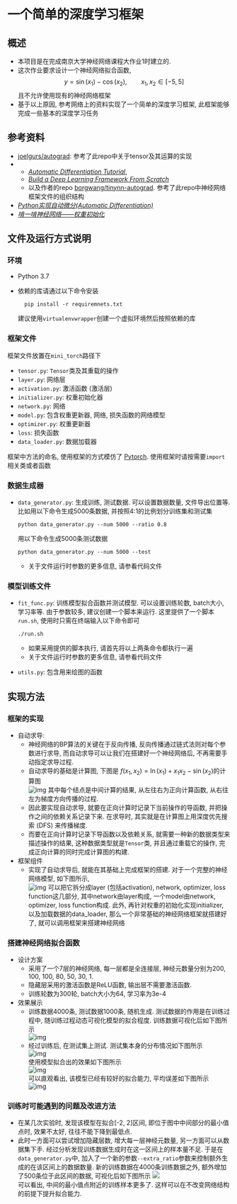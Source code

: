 # 一个简单的深度学习框架
## 概述
* 本项目是在完成南京大学神经网络课程大作业1时建立的.
* 这次作业要求设计一个神经网络拟合函数, 
    $$y=\sin(x_1)-\cos(x_2), \qquad x_1, x_2\in[-5,5]$$
  且不允许使用现有的神经网络框架
* 基于以上原因, 参考网络上的资料实现了一个简单的深度学习框架, 此框架能够完成一些基本的深度学习任务
## 参考资料
* [joelgurs/autograd](https://github.com/joelgrus/autograd/tree/part06/autograd): 参考了此repo中关于tensor及其运算的实现
* * [*Automatic Differentiation Tutorial*](https://borgwang.github.io/dl/2019/09/15/autograd.html), 
  * [*Build a Deep Learning Framework From Scratch*](https://borgwang.github.io/dl/2019/08/18/tinynn.html)
  * 以及作者的repo [borgwang/tinynn-autograd](https://github.com/borgwang/tinynn-autograd). 参考了此repo中神经网络框架文件的组织结构 
* [*Python实现自动微分(Automatic Differentiation)*](https://zhuanlan.zhihu.com/p/161635270)
* [*啃一啃神经网络——权重初始化*](https://zhuanlan.zhihu.com/p/102708578)

## 文件及运行方式说明
### 环境
* Python 3.7
* 依赖的库请通过以下命令安装

        pip install -r requiremnets.txt
  建议使用`virtualenvwrapper`创建一个虚拟环境然后按照依赖的库
### 框架文件
框架文件放置在`mini_torch`路径下
* `tensor.py`: `Tensor`类及其重载的操作
* `layer.py`: 网络层
* `activation.py`: 激活函数 (激活层)
* `initializer.py`: 权重初始化器
* `network.py`: 网络
* `model.py`: 包含权重更新器, 网络, 损失函数的网络模型
* `optimizer.py`: 权重更新器
* `loss`: 损失函数
* `data_loader.py`: 数据加载器  

框架中方法的命名, 使用框架的方式模仿了 [Pytorch](https://pytorch.org/). 使用框架时请按需要`import`相关类或者函数

### 数据生成器
* `data_generator.py`: 生成训练, 测试数据. 可以设置数据数量, 文件导出位置等. 比如用以下命令生成5000条数据, 并按照4:1的比例划分训练集和测试集

      python data_generator.py --num 5000 --ratio 0.8
  用以下命令生成5000条测试数据

      python data_generator.py --num 5000 --test
  * 关于文件运行时参数的更多信息, 请参看代码文件

### 模型训练文件
* `fit_func.py`: 训练模型拟合函数并测试模型. 可以设置训练轮数, batch大小, 学习率等. 由于参数较多, 建议创建一个脚本来运行. 这里提供了一个脚本`run.sh`, 使用时只需在终端输入以下命令即可

      ./run.sh
  * 如果采用提供的脚本执行, 请首先将以上两条命令都执行一遍
  * 关于文件运行时参数的更多信息, 请参看代码文件
* `utils.py`: 包含用来绘图的函数


## 实现方法
### 框架的实现
* 自动求导:
  * 神经网络的BP算法的关键在于反向传播, 反向传播通过链式法则对每个参数进行求导, 而自动求导可以让我们在搭建好一个神经网络后, 不再需要手动指定求导过程. 
  * 自动求导的基础是计算图, 下图是 $f(x_1, x_2)=\ln(x_1)+x_1x_2-\sin(x_2)$的计算图  
      ![img](./images/compute_graph-1.jpg)
    其中每个结点是中间计算的结果, 从左往右为正向计算函数, 从右往左为梯度方向传播的过程. 
  * 因此要实现自动求导, 就要在正向计算时记录下当前操作的导函数, 并把操作之间的依赖关系记录下来. 在求导时, 其实就是在计算图上用深度优先搜索 (DFS) 来传播梯度.
  * 而要在正向计算时记录下导函数以及依赖关系, 就需要一种新的数据类型来描述操作的结果, 这种数据类型就是`Tensor`类, 并且通过重载它的操作, 完成正向计算的同时完成计算图的构建.
* 框架组件
  * 实现了自动求导后, 就能在其基础上完成框架的搭建. 对于一个完整的神经网络模型, 如下图所示,   
      ![img](./images/structure.jpg)
  可以把它拆分成layer (包括activation), network, optimizer, loss function这几部分, 其中network由layer构成, 一个model由network, optimizer, loss function构成. 此外, 再针对权重的初始化实现initializer, 以及加载数据的data_loader, 那么一个非常基础的神经网络框架就搭建好了, 就可以调用框架来搭建神经网络

### 搭建神经网络拟合函数
* 设计方案
  * 采用了一个7层的神经网络, 每一层都是全连接层, 神经元数量分别为200, 100, 100, 80, 50, 30, 1. 
  * 隐藏层采用的激活函数是ReLU函数, 输出层不需要激活函数.
  * 训练轮数为300轮, batch大小为64, 学习率为3e-4
* 效果展示
  * 训练数据4000条, 测试数据1000条, 随机生成. 测试数据的作用是在训练过程中, 随训练过程动态可视化模型的拟合程度. 训练数据可视化后如下图所示  
    ![img](./images/train_dataset-1.png)   
  * 经过训练后, 在测试集上测试. 测试集本身的分布情况如下图所示  
        ![img](./test_dataset.png)  
    使用模型拟合出的效果如下图所示  
        ![img](./images/test_1.png)  
    可以直观看出, 该模型已经有较好的拟合能力, 平均误差如下图所示  
        ![img](./images/p-1.png)
### 训练时可能遇到的问题及改进方法
* 在某几次实验时, 发现该模型在拟合[-2, 2]区间, 即位于图中中间部分的最小值点时, 效果不太好, 往往不能下降到最低点. 
* 此时一方面可以尝试增加隐藏层数, 增大每一层神经元数量, 另一方面可以从数据集下手. 经过分析发现训练数据生成时在这一区间上的样本量不足. 于是在`data_generator.py`中, 加入了一个新的参数`--extra_ratio`参数来控制额外生成的在该区间上的数据数量. 新的训练数据在4000条训练数据之外, 额外增加了500条位于此区间的数据, 可视化后如下图所示
    ![](./images/train_dataset-2.png)  
  可以看出, 中间的最小值点附近的训练样本更多了. 这样可以在不改变网络结构的前提下提升拟合能力.
